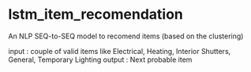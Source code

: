 # lstm_item_recomendation

An NLP SEQ-to-SEQ model to recomend items (based on the clustering)

input : couple of valid items like Electrical, Heating, Interior Shutters, General, Temporary Lighting
output : Next probable item
